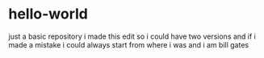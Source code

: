 # hello-world
just a basic repository
i made this edit so i could have two versions and if i made a mistake i could always start from where i was and i am bill gates
